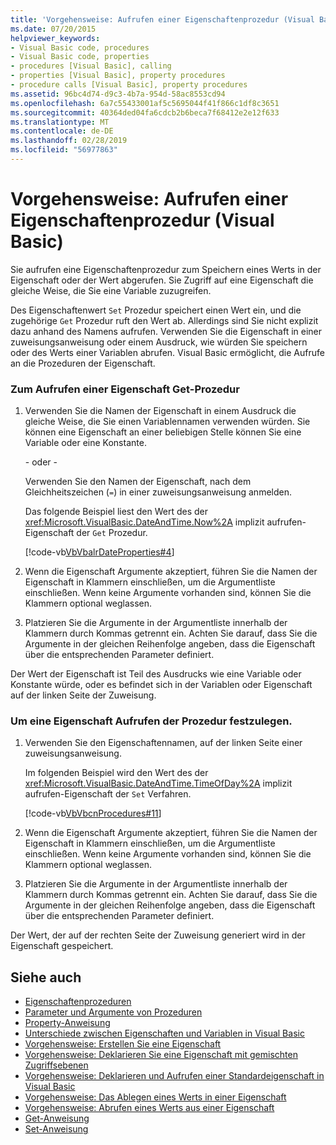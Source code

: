 ```yaml
---
title: 'Vorgehensweise: Aufrufen einer Eigenschaftenprozedur (Visual Basic)'
ms.date: 07/20/2015
helpviewer_keywords:
- Visual Basic code, procedures
- Visual Basic code, properties
- procedures [Visual Basic], calling
- properties [Visual Basic], property procedures
- procedure calls [Visual Basic], property procedures
ms.assetid: 96bc4d74-d9c3-4b7a-954d-58ac8553cd94
ms.openlocfilehash: 6a7c55433001af5c5695044f41f866c1df8c3651
ms.sourcegitcommit: 40364ded04fa6cdcb2b6beca7f68412e2e12f633
ms.translationtype: MT
ms.contentlocale: de-DE
ms.lasthandoff: 02/28/2019
ms.locfileid: "56977863"
---
```

# <a name="how-to-call-a-property-procedure-visual-basic"></a>Vorgehensweise: Aufrufen einer Eigenschaftenprozedur (Visual Basic)
Sie aufrufen eine Eigenschaftenprozedur zum Speichern eines Werts in der Eigenschaft oder der Wert abgerufen. Sie Zugriff auf eine Eigenschaft die gleiche Weise, die Sie eine Variable zuzugreifen.  
  
 Des Eigenschaftenwert `Set` Prozedur speichert einen Wert ein, und die zugehörige `Get` Prozedur ruft den Wert ab. Allerdings sind Sie nicht explizit dazu anhand des Namens aufrufen. Verwenden Sie die Eigenschaft in einer zuweisungsanweisung oder einem Ausdruck, wie würden Sie speichern oder des Werts einer Variablen abrufen. Visual Basic ermöglicht, die Aufrufe an die Prozeduren der Eigenschaft.  
  
### <a name="to-call-a-propertys-get-procedure"></a>Zum Aufrufen einer Eigenschaft Get-Prozedur  
  
1.  Verwenden Sie die Namen der Eigenschaft in einem Ausdruck die gleiche Weise, die Sie einen Variablennamen verwenden würden. Sie können eine Eigenschaft an einer beliebigen Stelle können Sie eine Variable oder eine Konstante.  
  
     - oder -   
  
     Verwenden Sie den Namen der Eigenschaft, nach dem Gleichheitszeichen (`=`) in einer zuweisungsanweisung anmelden.  
  
     Das folgende Beispiel liest den Wert des der <xref:Microsoft.VisualBasic.DateAndTime.Now%2A> implizit aufrufen-Eigenschaft der `Get` Prozedur.  
  
     [!code-vb[VbVbalrDateProperties#4](~/samples/snippets/visualbasic/VS_Snippets_VBCSharp/VbVbalrDateProperties/VB/Module1.vb#4)]  
  
2.  Wenn die Eigenschaft Argumente akzeptiert, führen Sie die Namen der Eigenschaft in Klammern einschließen, um die Argumentliste einschließen. Wenn keine Argumente vorhanden sind, können Sie die Klammern optional weglassen.  
  
3.  Platzieren Sie die Argumente in der Argumentliste innerhalb der Klammern durch Kommas getrennt ein. Achten Sie darauf, dass Sie die Argumente in der gleichen Reihenfolge angeben, dass die Eigenschaft über die entsprechenden Parameter definiert.  
  
 Der Wert der Eigenschaft ist Teil des Ausdrucks wie eine Variable oder Konstante würde, oder es befindet sich in der Variablen oder Eigenschaft auf der linken Seite der Zuweisung.  
  
### <a name="to-call-a-propertys-set-procedure"></a>Um eine Eigenschaft Aufrufen der Prozedur festzulegen.  
  
1.  Verwenden Sie den Eigenschaftennamen, auf der linken Seite einer zuweisungsanweisung.  
  
     Im folgenden Beispiel wird den Wert des der <xref:Microsoft.VisualBasic.DateAndTime.TimeOfDay%2A> implizit aufrufen-Eigenschaft der `Set` Verfahren.  
  
     [!code-vb[VbVbcnProcedures#11](~/samples/snippets/visualbasic/VS_Snippets_VBCSharp/VbVbcnProcedures/VB/Class1.vb#11)]  
  
2.  Wenn die Eigenschaft Argumente akzeptiert, führen Sie die Namen der Eigenschaft in Klammern einschließen, um die Argumentliste einschließen. Wenn keine Argumente vorhanden sind, können Sie die Klammern optional weglassen.  
  
3.  Platzieren Sie die Argumente in der Argumentliste innerhalb der Klammern durch Kommas getrennt ein. Achten Sie darauf, dass Sie die Argumente in der gleichen Reihenfolge angeben, dass die Eigenschaft über die entsprechenden Parameter definiert.  
  
 Der Wert, der auf der rechten Seite der Zuweisung generiert wird in der Eigenschaft gespeichert.  
  
## <a name="see-also"></a>Siehe auch
- [Eigenschaftenprozeduren](./property-procedures.md)
- [Parameter und Argumente von Prozeduren](./procedure-parameters-and-arguments.md)
- [Property-Anweisung](../../../../visual-basic/language-reference/statements/property-statement.md)
- [Unterschiede zwischen Eigenschaften und Variablen in Visual Basic](./differences-between-properties-and-variables.md)
- [Vorgehensweise: Erstellen Sie eine Eigenschaft](./how-to-create-a-property.md)
- [Vorgehensweise: Deklarieren Sie eine Eigenschaft mit gemischten Zugriffsebenen](./how-to-declare-a-property-with-mixed-access-levels.md)
- [Vorgehensweise: Deklarieren und Aufrufen einer Standardeigenschaft in Visual Basic](./how-to-declare-and-call-a-default-property.md)
- [Vorgehensweise: Das Ablegen eines Werts in einer Eigenschaft](./how-to-put-a-value-in-a-property.md)
- [Vorgehensweise: Abrufen eines Werts aus einer Eigenschaft](./how-to-get-a-value-from-a-property.md)
- [Get-Anweisung](../../../../visual-basic/language-reference/statements/get-statement.md)
- [Set-Anweisung](../../../../visual-basic/language-reference/statements/set-statement.md)
